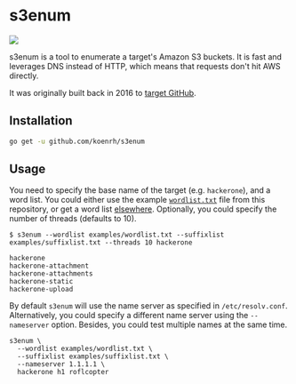 # s3enum

![](https://github.com/koenrh/s3enum/workflows/build/badge.svg)

s3enum is a tool to enumerate a target's Amazon S3 buckets. It is fast and leverages
DNS instead of HTTP, which means that requests don't hit AWS directly.

It was originally built back in 2016 to [target GitHub](https://koen.io/2016/02/13/github-bug-bounty-hunting/).

## Installation

```bash
go get -u github.com/koenrh/s3enum
```

## Usage

You need to specify the base name of the target (e.g. `hackerone`), and a word list.
You could either use the example [`wordlist.txt`](examples/wordlist.txt) file from
this repository, or get a word list [elsewhere](https://github.com/bitquark/dnspop/tree/master/results).
Optionally, you could specify the number of threads (defaults to 10).

```
$ s3enum --wordlist examples/wordlist.txt --suffixlist examples/suffixlist.txt --threads 10 hackerone

hackerone
hackerone-attachment
hackerone-attachments
hackerone-static
hackerone-upload
```

By default `s3enum` will use the name server as specified in `/etc/resolv.conf`.
Alternatively, you could specify a different name server using the `--nameserver`
option. Besides, you could test multiple names at the same time.

```
s3enum \
  --wordlist examples/wordlist.txt \
  --suffixlist examples/suffixlist.txt \
  --nameserver 1.1.1.1 \
  hackerone h1 roflcopter
```
